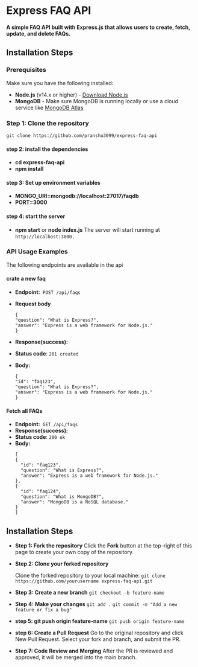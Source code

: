 # Express FAQ API

**A simple FAQ API built with Express.js that allows users to create, fetch, update, and delete FAQs.**

## Installation Steps

### Prerequisites

Make sure you have the following installed:

- **Node.js** (v14.x or higher) - [Download Node.js](https://nodejs.org/)
- **MongoDB** - Make sure MongoDB is running locally or use a cloud service like [MongoDB Atlas](https://www.mongodb.com/cloud/atlas)

### Step 1: Clone the repository

`git clone https://github.com/pranshu3099/express-faq-api
`

#### step 2: install the dependencies

- **cd express-faq-api**
- **npm install**

#### step 3: Set up environment variables

- **MONGO_URI=mongodb://localhost:27017/faqdb**
- **PORT=3000**

#### step 4: start the server

- **npm start** or **node index.js**
  The server will start running at `http://localhost:3000.`

### API Usage Examples

The following endpoints are available in the api

#### crate a new faq

- **Endpoint:**` POST /api/faqs`
- **Request body**

  ```
  {
  "question": "What is Express?",
  "answer": "Express is a web framework for Node.js."
  }

  ```

- **Response(success):**
- **Status code**: `201 created`
- **Body:**
  ```
  {
  "id": "faq123",
  "question": "What is Express?",
  "answer": "Express is a web framework for Node.js."
  }
  ```

#### Fetch all FAQs

- **Endpoint:**` GET /api/faqs`
- **Response(success):**
- **Status code**: `200 ok`
- **Body:**
  ```
  [
  {
    "id": "faq123",
    "question": "What is Express?",
    "answer": "Express is a web framework for Node.js."
  },
  {
    "id": "faq124",
    "question": "What is MongoDB?",
    "answer": "MongoDB is a NoSQL database."
  }
  ]
  ```

## Installation Steps

- **Step 1: Fork the repository**
  Click the **Fork** button at the top-right of this page to create your own copy of the repository.

- **Step 2: Clone your forked repository**

  Clone the forked repository to your local machine:
  `git clone https://github.com/yourusername express-faq-api.git `

- **Step 3: Create a new branch**
  `git checkout -b feature-name
`
- **Step 4: Make your changes**
  `git add .`
  `git commit -m "Add a new feature or fix a bug"`

- **step 5: git push origin feature-name**
  `git push origin feature-name`

- **step 6: Create a Pull Request**
  Go to the original repository and click New Pull Request. Select your fork and branch, and submit the PR.

- **Step 7: Code Review and Merging**
  After the PR is reviewed and approved, it will be merged into the main branch.
